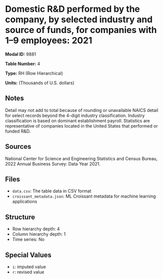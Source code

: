 # Domestic R&D performed by the company, by selected industry and source of funds, for companies with 1–9 employees: 2021

**Modal ID:** 9881

**Table Number:** 4

**Type:** RH (Row Hierarchical)

**Units:** (Thousands of U.S. dollars)

## Notes

Detail may not add to total because of rounding or unavailable NAICS detail for select records beyond the 4-digit industry classification. Industry classification is based on dominant establishment payroll. Statistics are representative of companies located in the United States that performed or funded R&D.

## Sources

National Center for Science and Engineering Statistics and Census Bureau, 2022 Annual Business Survey: Data Year 2021.

## Files

- `data.csv`: The table data in CSV format
- `croissant_metadata.json`: ML Croissant metadata for machine learning applications

## Structure

- Row hierarchy depth: 4
- Column hierarchy depth: 1
- Time series: No

## Special Values

- `i`: imputed value
- `r`: revised value
